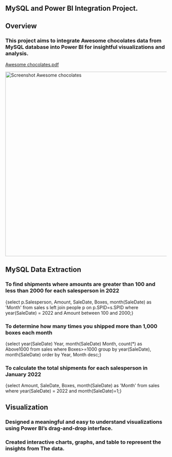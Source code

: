 ## MySQL and Power BI Integration Project.
## Overview
### This project aims to integrate Awesome chocolates data from MySQL database into Power BI for insightful visualizations and analysis.

[Awesome chocolates.pdf](https://github.com/user-attachments/files/16401666/Awesome.chocolates.pdf)

<img width="575" alt="Screenshot Awesome chocolates" src="https://github.com/user-attachments/assets/54a5dd82-602c-4260-8218-639345cfa6bc">

## MySQL Data Extraction
### To find shipments where amounts are greater than 100 and less than 2000 for each salesperson in 2022

{select p.Salesperson, Amount, SaleDate, Boxes, 
month(SaleDate) as 'Month' from sales s 
left join people p on p.SPID=s.SPID
where year(SaleDate) = 2022 
and Amount between 100 and 2000;}

### To determine how many times you shipped more than 1,000 boxes each month

{select year(SaleDate) Year, month(SaleDate) Month, count(*) as Above1000 from sales
where Boxes>=1000 
group by year(SaleDate), month(SaleDate)
order by Year, Month desc;}

### To calculate the total shipments for each salesperson in January 2022

{select Amount, SaleDate, Boxes, 
month(SaleDate) as 'Month' 
from sales 
where year(SaleDate) = 2022 and month(SaleDate)=1;}

## Visualization
### Designed a meaningful and easy to understand visualizations using Power BI’s drag-and-drop interface.
### Created interactive charts, graphs, and table to represent the insights from The data.
